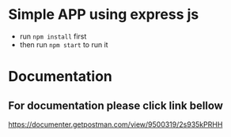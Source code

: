 # Simple APP using express js

- run ``npm install`` first
- then run ``npm start`` to run it

# Documentation
## For documentation please click link bellow
https://documenter.getpostman.com/view/9500319/2s935kPRHH 